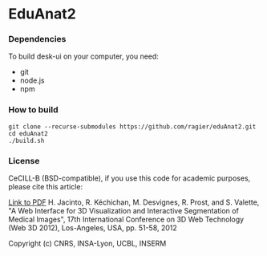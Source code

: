 EduAnat2
======

### Dependencies ###
To build desk-ui on your computer, you need:
* git
* node.js
* npm


### How to build
```
git clone --recurse-submodules https://github.com/ragier/eduAnat2.git
cd eduAnat2
./build.sh
```

### License ###

CeCILL-B (BSD-compatible), if you use this code for academic purposes, please cite this article:

[Link to PDF](http://hal.archives-ouvertes.fr/hal-00732335) H. Jacinto, R. Kéchichan, M. Desvignes, R. Prost, and S. Valette, "A Web Interface for 3D Visualization and Interactive Segmentation of Medical Images", 17th International Conference on 3D Web Technology (Web 3D 2012), Los-Angeles, USA, pp. 51-58, 2012

Copyright (c) CNRS, INSA-Lyon, UCBL, INSERM

